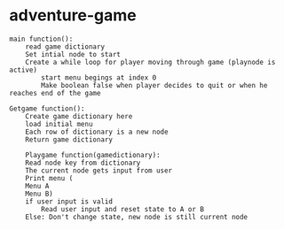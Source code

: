 # adventure-game

    main function():
        read game dictionary
        Set intial node to start
        Create a while loop for player moving through game (playnode is active)
            start menu begings at index 0
            Make boolean false when player decides to quit or when he reaches end of the game

    Getgame function():
        Create game dictionary here
        load initial menu
        Each row of dictionary is a new node
        Return game dictionary

        Playgame function(gamedictionary):
        Read node key from dictionary
        The current node gets input from user 
        Print menu (
        Menu A
        Menu B)
        if user input is valid
            Read user input and reset state to A or B
        Else: Don't change state, new node is still current node

